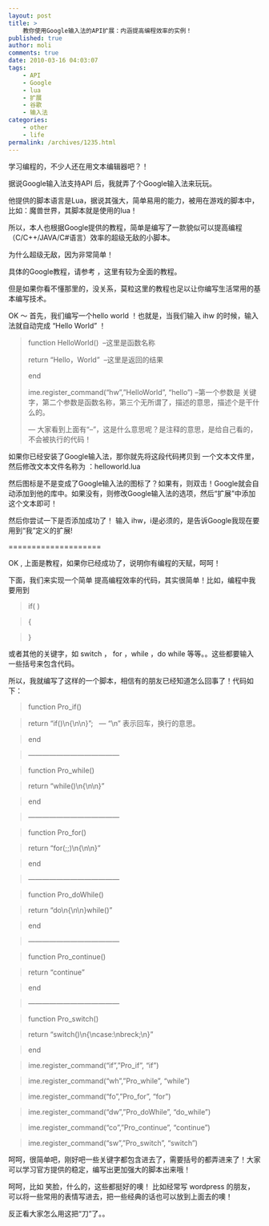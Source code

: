 ```yaml
---
layout: post
title: >
    教你使用Google输入法的API扩展：内涵提高编程效率的实例！
published: true
author: moli
comments: true
date: 2010-03-16 04:03:07
tags:
    - API
    - Google
    - lua
    - 扩展
    - 谷歌
    - 输入法
categories:
    - other
    - life
permalink: /archives/1235.html
---
```

学习编程的，不少人还在用文本编辑器吧？！
  
据说Google输入法支持API 后，我就弄了个Google输入法来玩玩。
  
他提供的脚本语言是Lua，据说其强大，简单易用的能力，被用在游戏的脚本中，比如：魔兽世界，其脚本就是使用的lua！

所以，本人也根据Google提供的教程，简单是编写了一款貌似可以提高编程（C/C++/JAVA/C#语言）效率的超级无敌的小脚本。
  
为什么超级无敌，因为非常简单！

具体的Google教程，请参考  ，这里有较为全面的教程。

但是如果你看不懂那里的，没关系，莫粒这里的教程也足以让你编写生活常用的基本编写技术。

OK ～ 首先，我们编写一个hello world ！也就是，当我们输入 ihw 的时候，输入法就自动完成 “Hello World” ！



> 
>   function HelloWorld()  &#8211;这里是函数名称
> 
> 
> 
>   return &#8220;Hello，World&#8221;  &#8211;这里是返回的结果
> 
> 
> 
>   end
> 
> 
> 
>   ime.register_command(&#8220;hw&#8221;,&#8221;HelloWorld&#8221;, &#8220;hello&#8221;) &#8211;第一个参数是 关键字，第二个参数是函数名称，第三个无所谓了，描述的意思，描述个是干什么的。
> 
> 
> 
>   &#8212; 大家看到上面有“&#8211;”，这是什么意思呢？是注释的意思，是给自己看的，不会被执行的代码！
> 

如果你已经安装了Google输入法，那你就先将这段代码拷贝到 一个文本文件里，然后修改文本文件名称为 ：helloworld.lua

然后图标是不是变成了Google输入法的图标了？如果有，则双击！Google就会自动添加到他的库中。如果没有，则修改Google输入法的选项，然后“扩展”中添加这个文本即可！

然后你尝试一下是否添加成功了！ 输入 ihw，i是必须的，是告诉Google我现在要用到“我”定义的扩展!

====================

OK , 上面是教程，如果你已经成功了，说明你有编程的天赋，呵呵！

下面，我们来实现一个简单 提高编程效率的代码，其实很简单！比如，编程中我要用到

> if( )
  
> {
  
> }

或者其他的关键字，如 switch ， for ，while ，do while 等等。。这些都要输入一些括号来包含代码。

所以，我就编写了这样的一个脚本，相信有的朋友已经知道怎么回事了！代码如下：

> function Pro_if()
  
>  return &#8220;if()\n{\n\n}&#8221;;   &#8212; “\n” 表示回车，换行的意思。
  
> end
  
> &#8212;&#8212;&#8212;&#8212;&#8212;&#8212;&#8212;&#8212;&#8212;&#8212;&#8212;&#8212;&#8212;
  
> function Pro_while()
  
>  return &#8220;while()\n{\n\n}&#8221;
  
> end
  
> &#8212;&#8212;&#8212;&#8212;&#8212;&#8212;&#8212;&#8212;&#8212;&#8212;&#8212;&#8212;&#8212;
  
> function Pro_for()
  
>  return &#8220;for(;;)\n{\n\n}&#8221;
  
> end
  
> &#8212;&#8212;&#8212;&#8212;&#8212;&#8212;&#8212;&#8212;&#8212;&#8212;&#8212;&#8212;&#8212;
  
> function Pro_doWhile()
  
>  return &#8220;do\n{\n\n}while()&#8221;
  
> end
  
> &#8212;&#8212;&#8212;&#8212;&#8212;&#8212;&#8212;&#8212;&#8212;&#8212;&#8212;&#8212;&#8212;
  
> function Pro_continue()
  
>  return &#8220;continue&#8221;
  
> end
  
> &#8212;&#8212;&#8212;&#8212;&#8212;&#8212;&#8212;&#8212;&#8212;&#8212;&#8212;&#8212;&#8212;
  
> function Pro_switch()
  
>  return &#8220;switch()\n{\ncase:\nbreck;\n}&#8221;
  
> end
  
> ime.register\_command(&#8220;if&#8221;,&#8221;Pro\_if&#8221;, &#8220;if&#8221;)
  
> ime.register\_command(&#8220;wh&#8221;,&#8221;Pro\_while&#8221;, &#8220;while&#8221;)
  
> ime.register\_command(&#8220;fo&#8221;,&#8221;Pro\_for&#8221;, &#8220;for&#8221;)
  
> ime.register\_command(&#8220;dw&#8221;,&#8221;Pro\_doWhile&#8221;, &#8220;do_while&#8221;)
  
> ime.register\_command(&#8220;co&#8221;,&#8221;Pro\_continue&#8221;, &#8220;continue&#8221;)
  
> ime.register\_command(&#8220;sw&#8221;,&#8221;Pro\_switch&#8221;, &#8220;switch&#8221;)

呵呵，很简单吧，刚好吧一些关键字都包含进去了，需要括号的都弄进来了！大家可以学习官方提供的稳定，编写出更加强大的脚本出来哦！

呵呵，比如 笑脸，什么的，这些都挺好的噢！ 比如经常写 wordpress 的朋友，可以将一些常用的表情写进去，把一些经典的话也可以放到上面去的噢！

反正看大家怎么用这把“刀”了。。